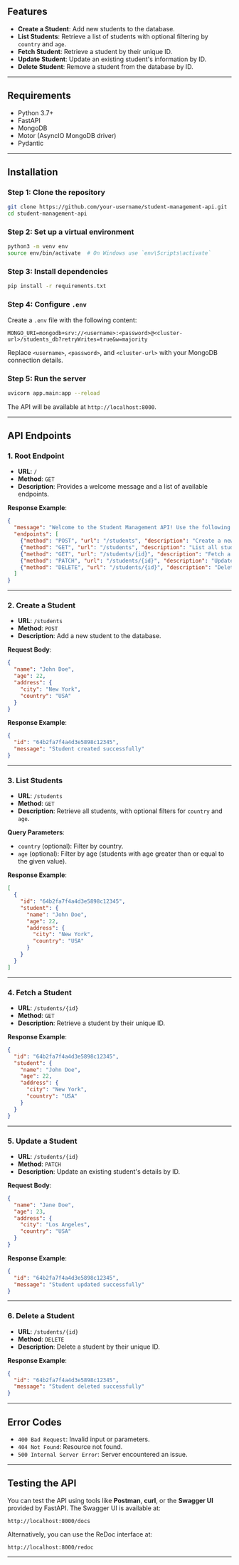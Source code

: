 
## Features

- **Create a Student**: Add new students to the database.
- **List Students**: Retrieve a list of students with optional filtering by `country` and `age`.
- **Fetch Student**: Retrieve a student by their unique ID.
- **Update Student**: Update an existing student's information by ID.
- **Delete Student**: Remove a student from the database by ID.

---

## Requirements

- Python 3.7+
- FastAPI
- MongoDB
- Motor (AsyncIO MongoDB driver)
- Pydantic

---

## Installation

### Step 1: Clone the repository

```bash
git clone https://github.com/your-username/student-management-api.git
cd student-management-api
```

### Step 2: Set up a virtual environment

```bash
python3 -m venv env
source env/bin/activate  # On Windows use `env\Scripts\activate`
```

### Step 3: Install dependencies

```bash
pip install -r requirements.txt
```

### Step 4: Configure `.env`

Create a `.env` file with the following content:

```plaintext
MONGO_URI=mongodb+srv://<username>:<password>@<cluster-url>/students_db?retryWrites=true&w=majority
```

Replace `<username>`, `<password>`, and `<cluster-url>` with your MongoDB connection details.

### Step 5: Run the server

```bash
uvicorn app.main:app --reload
```

The API will be available at `http://localhost:8000`.

---

## API Endpoints

### **1. Root Endpoint**

- **URL**: `/`
- **Method**: `GET`
- **Description**: Provides a welcome message and a list of available endpoints.

**Response Example**:
```json
{
  "message": "Welcome to the Student Management API! Use the following endpoints:",
  "endpoints": [
    {"method": "POST", "url": "/students", "description": "Create a new student"},
    {"method": "GET", "url": "/students", "description": "List all students with optional filters"},
    {"method": "GET", "url": "/students/{id}", "description": "Fetch a specific student by ID"},
    {"method": "PATCH", "url": "/students/{id}", "description": "Update a student's details"},
    {"method": "DELETE", "url": "/students/{id}", "description": "Delete a student by ID"}
  ]
}
```

---

### **2. Create a Student**

- **URL**: `/students`
- **Method**: `POST`
- **Description**: Add a new student to the database.

**Request Body**:
```json
{
  "name": "John Doe",
  "age": 22,
  "address": {
    "city": "New York",
    "country": "USA"
  }
}
```

**Response Example**:
```json
{
  "id": "64b2fa7f4a4d3e5898c12345",
  "message": "Student created successfully"
}
```

---

### **3. List Students**

- **URL**: `/students`
- **Method**: `GET`
- **Description**: Retrieve all students, with optional filters for `country` and `age`.

**Query Parameters**:
- `country` (optional): Filter by country.
- `age` (optional): Filter by age (students with age greater than or equal to the given value).

**Response Example**:
```json
[
  {
    "id": "64b2fa7f4a4d3e5898c12345",
    "student": {
      "name": "John Doe",
      "age": 22,
      "address": {
        "city": "New York",
        "country": "USA"
      }
    }
  }
]
```

---

### **4. Fetch a Student**

- **URL**: `/students/{id}`
- **Method**: `GET`
- **Description**: Retrieve a student by their unique ID.

**Response Example**:
```json
{
  "id": "64b2fa7f4a4d3e5898c12345",
  "student": {
    "name": "John Doe",
    "age": 22,
    "address": {
      "city": "New York",
      "country": "USA"
    }
  }
}
```

---

### **5. Update a Student**

- **URL**: `/students/{id}`
- **Method**: `PATCH`
- **Description**: Update an existing student's details by ID.

**Request Body**:
```json
{
  "name": "Jane Doe",
  "age": 23,
  "address": {
    "city": "Los Angeles",
    "country": "USA"
  }
}
```

**Response Example**:
```json
{
  "id": "64b2fa7f4a4d3e5898c12345",
  "message": "Student updated successfully"
}
```

---

### **6. Delete a Student**

- **URL**: `/students/{id}`
- **Method**: `DELETE`
- **Description**: Delete a student by their unique ID.

**Response Example**:
```json
{
  "id": "64b2fa7f4a4d3e5898c12345",
  "message": "Student deleted successfully"
}
```

---

## Error Codes

- `400 Bad Request`: Invalid input or parameters.
- `404 Not Found`: Resource not found.
- `500 Internal Server Error`: Server encountered an issue.

---

## Testing the API

You can test the API using tools like **Postman**, **curl**, or the **Swagger UI** provided by FastAPI. The Swagger UI is available at:

```
http://localhost:8000/docs
```

Alternatively, you can use the ReDoc interface at:

```
http://localhost:8000/redoc
```

--- 
